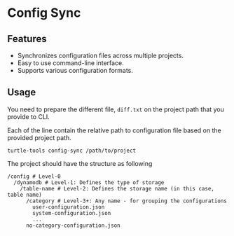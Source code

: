 # Config Sync

## Features

- Synchronizes configuration files across multiple projects.
- Easy to use command-line interface.
- Supports various configuration formats.

## Usage

You need to prepare the different file, `diff.txt` on the project path that you provide to CLI.

Each of the line contain the relative path to configuration file based on the provided project path.

```
turtle-tools config-sync /path/to/project
```

The project should have the structure as following

```
/config # Level-0
  /dynamodb # Level-1: Defines the type of storage
    /table-name # Level-2: Defines the storage name (in this case, table name)
      /category # Level-3+: Any name - for grouping the configurations
        user-configuration.json
        system-configuration.json
        ...
      no-category-configuration.json
```
